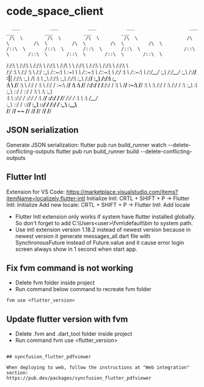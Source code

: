 # code_space_client
      ___           ___           ___           ___                    ___           ___           ___           ___           ___     
     /\  \         /\  \         /\  \         /\  \                  /\  \         /\  \         /\  \         /\  \         /\  \    
    /::\  \       /::\  \       /::\  \       /::\  \                /::\  \       /::\  \       /::\  \       /::\  \       /::\  \   
   /:/\:\  \     /:/\:\  \     /:/\:\  \     /:/\:\  \              /:/\ \  \     /:/\:\  \     /:/\:\  \     /:/\:\  \     /:/\:\  \  
  /:/  \:\  \   /:/  \:\  \   /:/  \:\__\   /::\~\:\  \            _\:\~\ \  \   /::\~\:\  \   /::\~\:\  \   /:/  \:\  \   /::\~\:\  \ 
 /:/__/ \:\__\ /:/__/ \:\__\ /:/__/ \:|__| /:/\:\ \:\__\          /\ \:\ \ \__\ /:/\:\ \:\__\ /:/\:\ \:\__\ /:/__/ \:\__\ /:/\:\ \:\__\
 \:\  \  \/__/ \:\  \ /:/  / \:\  \ /:/  / \:\~\:\ \/__/          \:\ \:\ \/__/ \/__\:\/:/  / \/__\:\/:/  / \:\  \  \/__/ \:\~\:\ \/__/
  \:\  \        \:\  /:/  /   \:\  /:/  /   \:\ \:\__\             \:\ \:\__\        \::/  /       \::/  /   \:\  \        \:\ \:\__\  
   \:\  \        \:\/:/  /     \:\/:/  /     \:\ \/__/              \:\/:/  /         \/__/        /:/  /     \:\  \        \:\ \/__/  
    \:\__\        \::/  /       \::/__/       \:\__\                 \::/  /                      /:/  /       \:\__\        \:\__\    
     \/__/         \/__/         ~~            \/__/                  \/__/                       \/__/         \/__/         \/__/    

## JSON serialization

Generate JSON serialization:
flutter pub run build_runner watch --delete-conflicting-outputs
flutter pub run build_runner build --delete-conflicting-outputs

## Flutter Intl

Extension for VS Code: https://marketplace.visualstudio.com/items?itemName=localizely.flutter-intl
Initialize Intl: CRTL + SHIFT + P -> Flutter Intl: Initialize
Add new locale: CRTL + SHIFT + P -> Flutter Intl: Add locale

- Flutter Intl extension only works if system have flutter installed globally. So don't forget to add C:\Users\<user>\fvm\default\bin to system path.
- Use intl extension version 1.18.2 instead of newest version because in newest version it generate messages_all.dart file with SynchronousFuture instead of Future.value and it cause error login screen always show in 1 second when start app.

## Fix fvm command is not working

- Delete fvm folder inside project
- Run command below command to recreate fvm folder

```
fvm use <flutter_version>
```

## Update flutter version with fvm

- Delete .fvm and .dart_tool folder inside project
- Run command fvm use <flutter_version>

```

## syncfusion_flutter_pdfviewer

When deploying to web, follow the instructions at "Web integration" section:
https://pub.dev/packages/syncfusion_flutter_pdfviewer
```
